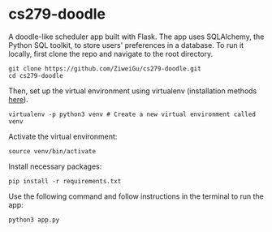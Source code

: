 # cs279-doodle

A doodle-like scheduler app built with Flask. The app uses SQLAlchemy, the Python SQL toolkit, to store users' preferences in a database. To run it locally, first clone the repo and navigate to the root directory. 
```
git clone https://github.com/ZiweiGu/cs279-doodle.git
cd cs279-doodle
```
Then, set up the virtual environment using virtualenv (installation methods [here](https://virtualenv.pypa.io/en/latest/installation.html)).
```
virtualenv -p python3 venv # Create a new virtual environment called venv
```
Activate the virtual environment:
```
source venv/bin/activate
```
Install necessary packages:
```
pip install -r requirements.txt
```
Use the following command and follow instructions in the terminal to run the app:
```
python3 app.py
```
